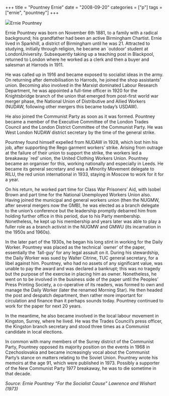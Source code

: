 +++
title = "Pountney Ernie"
date = "2008-09-20"
categories = ["p"]
tags = ["ernie", "pountney"]
+++

![](http://79.170.40.183/grahamstevenson.me.uk/images/stories/Pountney%20Ernie.jpg)Ernie Pountney

Ernie Pountney was born on November 6th 1881, to a family with a radical background; his grandfather had been an active Birmingham Chartist. Ernie lived in Sparkhill, a district of Birmingham until he was 21. Attracted to studying, initially through religion, he became an \`outdoor’ student at LondonUniversity. Subsequently taking up a teaching post in Blackpool, returned to London where he worked as a clerk and then a buyer and salesman at Harrods in 1911.

He was called up in 1916 and became exposed to socialist ideas in the army. On returning after demobilisation to Harrods, he joined the shop assistants’ union. Becoming also involved in the Marxist dominated Labour Research Department, he was appointed a full-time officer in 1920 for the Knightsbridge branch of the union that emerged from post-first world war merger phase, the National Union of Distributive and Allied Workers (NUDAW, following other mergers this became today’s USDAW).

He also joined the Communist Party as soon as it was formed. Pountney became a member of the Executive Committee of the London Trades Council and the London District Committee of the Communist Party. He was West London NUDAW district secretary by the time of the general strike.  

Pountney found himself expelled from NUDAW in 1928, which lost him his job, after supporting the Rego garment workers’ strike. Arising from outrage at the failure of their union to support the strike, the workers led a breakaway \`red’ union, the United Clothing Workers Union. Pountney became an organiser for this, working nationally and especially in Leeds. He became its general secretary and was a Minority Movement delegate to RILU, the red union international in 1933, staying in Moscow to work for it for a year.

On his return, he worked part time for Class War Prisoners’ Aid, with Isobel Brown and part time for the National Unemployed Workers Union also. Having joined the municipal and general workers union (then the NUGMW, after several mergers now the GMB), he was elected as a branch delegate to the union’s conference but the leadership promptly debarred him from holding further office in this period, due to his Party membership. Nonetheless, he kept up his membership and years later was able to play a fuller role as a branch activist in the NUGMW and GMWU (its incarnation in the 1950s and 1960s).  

In the later part of the 1930s, he began his long stint in working for the Daily Worker. Pountney was placed as the technical \`owner’ of the paper, essentially the \`fall-guy’ for any legal assault on it. During his stewardship, the Daily Worker was sued by Walter Citrine, TUC general secretary, for a libel against him. Pountney, who had no assets of any significant value, was unable to pay the award and was declared a bankrupt; this was no tragedy but the purpose of the exercise in placing him as owner. Nonetheless, he went on to be involved in the business side of the paper until the Peoples’ Press Printing Society, a co-operative of its readers, was formed to own and manage the Daily Worker (later the renamed Morning Star). He then headed the post and despatch department, then rather more important for circulation and finance than it perhaps sounds today. Pountney continued to work for the paper for next 20 years.

In the meantime, he also became involved in the local labour movement in Kingston, Surrey, where he lived. He was the Trades Council’s press officer, the Kingston branch secretary and stood three times as a Communist candidate in local elections.

In common with many members of the Surrey district of the Communist Party, Pountney opposed its majority position on the events in 1968 in Czechoslovakia and became increasingly vocal about the Communist Party’s stance on matters relating to the Soviet Union. Pountney wrote his memoirs at the age 91, which were published in 1973. Possibly a supporter of the New Communist Party 1977 breakaway, he was to die sometime in that decade.

_Source: Ernie Pountney “For the Socialist Cause” Lawrence and Wishart (1973)_
